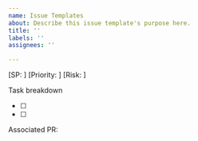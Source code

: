 ```yaml
---
name: Issue Templates
about: Describe this issue template's purpose here.
title: ''
labels: ''
assignees: ''

---
```


[SP: ]
[Priority: ]
[Risk: ]

Task breakdown

- [ ] 
- [ ] 
Associated PR:
